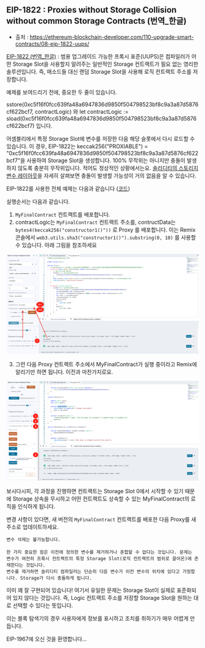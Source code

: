 ## EIP-1822 : Proxies without Storage Collision without common Storage Contracts (번역_한글)
- 출처 : https://ethereum-blockchain-developer.com/110-upgrade-smart-contracts/08-eip-1822-uups/

[EIP-1822 (번역_한글)](./eip_1822_universal_upgradeable_proxy_standard_uups.md) : 범용 업그레이드 가능한 프록시 표준(UUPS)은 컴파일러가 어떤 Storage Slot을 사용할지 알려주는 일반적인 Storage 컨트랙트가 필요 없는 영리한 솔루션입니다.
즉, 매소드들 대신 랜덤 Storage Slot을 사용해 로직 컨트랙트 주소를 저장합니다. 

예제를 보여드리기 전에, 중요한 두 줄이 있습니다. 

sstore(0xc5f16f0fcc639fa48a6947836d9850f504798523bf8c9a3a87d5876cf622bcf7, contractLogic) 와 let contractLogic := sload(0xc5f16f0fcc639fa48a6947836d9850f504798523bf8c9a3a87d5876cf622bcf7) 입니다. 

어셈블리에서 특정 Storage Slot에 변수를 저장한 다음 해당 슬롯에서 다시 로드할 수 있습니다. 이 경우, EIP-1822는 keccak256("PROXIABLE") = "0xc5f16f0fcc639fa48a6947836d9850f504798523bf8c9a3a87d5876cf622bcf7"을 사용하여 Storage Slot을 생성합니다. 100% 무작위는 아니지만 충돌이 발생하지 않도록 충분히 무작위입니다. 적어도 정상적인 상황에서는요. [솔리디티의 스토리지 변수 레이아웃](https://docs.soliditylang.org/en/v0.8.2/internals/layout_in_storage.html#layout-of-state-variables-in-storage)을 자세히 살펴보면 충돌이 발생할 가능성이 거의 없음을 알 수 있습니다.

EIP-1822를 사용한 전체 예제는 다음과 같습니다 ([코드](../examples/6_uups.sol))

실행순서는 다음과 같습니다. 

1. `MyFinalContract` 컨트랙트를 배포합니다. 
2. contractLogic는 `MyFinalContract` 컨트랙트 주소를, contructData는 `bytes4(keccak256("constructor1()"))` 로 Proxy 를 배포합니다. 이는 Remix 콘솔에서 `web3.utils.sha3("constructor1()").substring(0, 10)` 를 사용할 수 있습니다. 아래 그림을 참조하세요

![remix_ide_1](./images/6_uups_remix_ide_1.png)

3. 그런 다음 Proxy 컨트랙트 주소에서 MyFinalContract가 실행 중이라고 Remix에 알리기만 하면 됩니다. 이전과 마찬가지로요.

![remix_ide_2](./images/6_uups_remix_ide_2.png)

보시다시피, 각 과정을 진행하면 컨트랙트는 Storage Slot 0에서 시작할 수 있기 때문에 Storage 상속을 무시하고 어떤 컨트랙트도 상속할 수 있는 MyFinalContract의 로직을 인식하게 됩니다.

변경 사항이 있다면, 새 버전의 `MyFinalContract` 컨트랙트를 배포한 다음 Proxy를 새 주소로 업데이트하세요.

```
변수 삭제는 불가능합니다. 

한 가지 중요한 점은 이전에 정의한 변수를 제거하거나 혼합할 수 없다는 것입니다. 문제는 변수가 여전히 프록시 컨트랙트의 특정 Storage Slot(로직 컨트랙트의 범위로 끌어온)에 존재한다는 것입니다.
변수를 제거하면 솔리디티 컴파일러는 단순히 다음 변수가 이전 변수의 위치에 있다고 가정합니다. Storage가 다시 충돌하게 됩니다.
```

이미 꽤 잘 구현되어 있습니다! 여기서 유일한 문제는 Storage Slot이 실제로 표준화되어 있지 않다는 것입니다. 즉, Logic 컨트랙트 주소를 저장할 Storage Slot을 원하는 대로 선택할 수 있다는 뜻입니다.

이는 블록 탐색기의 경우 사용자에게 정보를 표시하고 조치를 취하기가 매우 어렵게 만듭니다.

EIP-1967에 오신 것을 환영합니다...